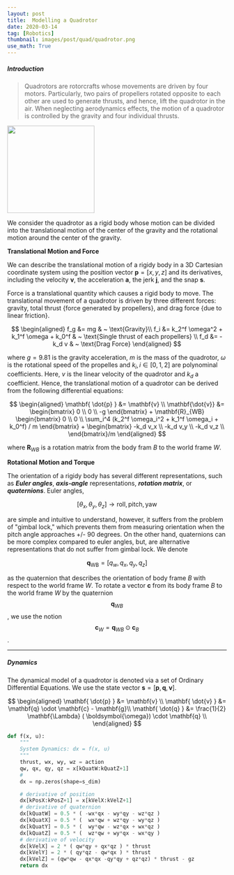 ```yaml
---
layout: post
title:  Modelling a Quadrotor
date: 2020-03-14
tag: [Robotics]
thumbnail: images/post/quad/quadrotor.png
use_math: True
---
```


##### Introduction 

>Quadrotors are rotorcrafts whose movements are driven by four motors. 
Particularly, two pairs of propellers rotated opposite to each other 
are used to generate thrusts, and hence, lift the quadrotor in the air.
When neglecting aerodynamics effects, the motion of a quadrotor is controlled by
the gravity and four individual thrusts.

<img src="{{site.baseurl}}/images/post/quad/quadrotor.png" height="200" class="center"/>

We consider the quadrotor as a rigid body whose motion can be divided into
the translational motion of the center of the gravity 
and the rotational motion around the center of the gravity. 

**Translational Motion and Force**

We can describe the translational motion of a rigidy body in a 3D Cartesian coordinate system 
using the position vector $\mathbf{p}=[x, y, z]$ and its derivatives, including the velocity $\mathbf{v}$,
the acceleration $\mathbf{a}$, the jerk $\mathbf{j}$, and the snap $\mathbf{s}$.

Force is a translational quantity which causes a rigid body to move.
The translational movement of a quadrotor is driven by three different forces: gravity, total thrust {force generated by propellers}, and drag force {due to linear friction}.

$$
\begin{aligned}
f_g &= mg & ~ \text{Gravity}\\
f_i &= k_2^f \omega^2 +  k_1^f \omega +  k_0^f  & ~ \text{Single thrust of each propellers} \\
f_d &= -k_d v & ~ \text{Drag Force}
\end{aligned}
$$

where $g=9.81$ is the gravity acceleration, $m$ is the mass of the quadrotor, 
$\omega$ is the rotational speed of the propelles and $k_i, i\in [0, 1,2]$ are polynominal coefficients.
Here, $v$ is the linear velocity of the quadrotor and $k_d$ a coefficient.
Hence, the translational motion of a quadrotor can be derived from the following differential equations:

$$
\begin{aligned}
\mathbf{ \dot{p} } &= \mathbf{v} \\
\mathbf{\dot{v}} &= \begin{bmatrix}
0 \\
0 \\
-g
\end{bmatrix} + \mathbf{R}_{WB} \begin{bmatrix} 
0 \\
0 \\
\sum_i^4  (k_2^f \omega_i^2 +  k_1^f \omega_i +  k_0^f) / m
\end{bmatrix} + 
\begin{bmatrix} 
-k_d v_x \\
-k_d v_y \\
-k_d v_z \\
\end{bmatrix}/m
\end{aligned}
$$

where $\mathbf{R}_{WB}$ is a rotation matrix from the body fram $B$ to the world frame $W$.

**Rotational Motion and Torque**

The orientation of a rigidy body has several different representations,
such as ***Euler angles***, ***axis-angle*** representations, ***rotation matrix***, or ***quaternions***. 
Euler angles, 

$$
[\theta_x, \theta_y, \theta_z] \rightarrow \text{roll}, \text{pitch}, \text{yaw}
$$

 are simple and intuitive to understand, however, it suffers from the problem
of "gimbal lock," which prevents them from measuring orientation when the pitch angle approaches +/- 90 degrees.
On the other hand, quaternions can be more complex compared to euler angles, but, are alternative 
representations that do not suffer from gimbal lock.
We denote

$$
\mathbf{q}_\text{WB} = [q_w, q_x, q_y, q_z]
$$

as the quaternion that describes the orientation of body frame $B$ with respect to the world frame $W$.
To rotate a vector $\mathbf{c}$ from its body frame $B$ to the world frame $W$ by the quaternion $$\mathbf{q}_{WB}$$, we use the notion $$\mathbf{c}_W=\mathbf{q}_{WB} \odot \mathbf{c}_B$$.

<hr>

##### Dynamics

The dynamical model of a quadrotor is denoted via a set of Ordinary Differential Equations.
We use the state vector $\mathbf{s}=[\mathbf{p}, \mathbf{q}, \mathbf{v}]$.

$$
\begin{aligned}
\mathbf{ \dot{p} } &= \mathbf{v} \\
\mathbf{ \dot{v} } &= \mathbf{q} \odot \mathbf{c} - \mathbf{g}\\
\mathbf{ \dot{q} } &= \frac{1}{2} \mathbf{\Lambda} ( \boldsymbol{\omega}) \cdot \mathbf{q} \\
\end{aligned}
$$



```python
def f(x, u):
	"""
	System Dynamics: dx = f(x, u)
	"""
	thrust, wx, wy, wz = action
	qw, qx, qy, qz = x[kQuatW:kQuatZ+1]
	#
	dx = np.zeros(shape=s_dim)

	# derivative of position  
	dx[kPosX:kPosZ+1] = x[kVelX:kVelZ+1]
	# derivative of quaternion
	dx[kQuatW] = 0.5 * ( -wx*qx - wy*qy - wz*qz )
	dx[kQuatX] = 0.5 * (  wx*qw + wz*qy - wy*qz )
	dx[kQuatY] = 0.5 * (  wy*qw - wz*qx + wx*qz )
	dx[kQuatZ] = 0.5 * (  wz*qw + wy*qx - wx*qy )
	# derivative of velocity
	dx[kVelX] = 2 * ( qw*qy + qx*qz ) * thrust
	dx[kVelY] = 2 * ( qy*qz - qw*qx ) * thrust
	dx[kVelZ] = (qw*qw - qx*qx -qy*qy + qz*qz) * thrust - gz
	return dx
```